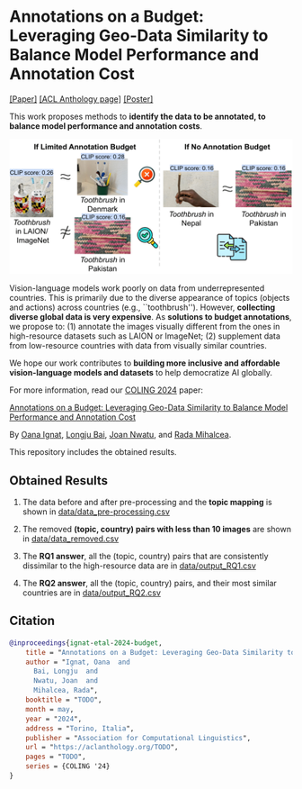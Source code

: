 # Annotations on a Budget: Leveraging Geo-Data Similarity to Balance Model Performance and Annotation Cost

[[Paper]](https://arxiv.org/pdf/2403.07687.pdf)
[[ACL Anthology page]](TODO)
[[Poster]](TODO)


This work proposes methods to **identify the data to be annotated, to balance model performance and annotation costs**. 

![Vision-language models work poorly on data from underrepresented countries. This is primarily due to the diverse appearance of topics (objects and actions) across countries (e.g., ``toothbrush''). However, collecting diverse global data is very expensive. As solutions to budget annotations, we propose to (1) annotate the images visually different from the ones in high-resource datasets such as LAION or ImageNet; (2) supplement data from low-resource countries with data from visually similar countries.](task_overview.png)

Vision-language models work poorly on data from underrepresented countries. This is primarily due to the diverse appearance of topics (objects and actions) across countries (e.g., ``toothbrush''). However, **collecting diverse global data is very expensive**. As **solutions to budget annotations**, we propose to: (1) annotate the images visually different from the ones in high-resource datasets such as LAION or ImageNet; (2) supplement data from low-resource countries with data from visually similar countries.

We hope our work contributes to **building more inclusive and affordable vision-language models and datasets** to help democratize AI globally.

For more information, read our [COLING 2024](https://lrec-coling-2024.org/) paper:

[Annotations on a Budget: Leveraging Geo-Data Similarity to Balance Model Performance and Annotation Cost](https://arxiv.org/pdf/2403.07687.pdf)

By [Oana Ignat](https://oanaignat.github.io/), [Longju Bai](https://longjubai.github.io/), [Joan Nwatu](https://anniejoan.github.io/), and
[Rada Mihalcea](https://web.eecs.umich.edu/~mihalcea/).


This repository includes the obtained results.

## Obtained Results

1. The data before and after pre-processing and the **topic mapping** is shown in [data/data_pre-processing.csv](data/data_pre-processing.csv) 

2. The removed **(topic, country) pairs with less than 10 images** are shown in [data/data_removed.csv](data/data_removed.csv)   

3. The **RQ1 answer**, all the (topic, country) pairs that are consistently dissimilar
to the high-resource data are in [data/output_RQ1.csv](data/output_RQ1.csv)

4. The **RQ2 answer**, all the (topic, country) pairs, and their
most similar countries are in [data/output_RQ2.csv](data/output_RQ2.csv)

## Citation

```bibtex
@inproceedings{ignat-etal-2024-budget,
    title = "Annotations on a Budget: Leveraging Geo-Data Similarity to Balance Model Performance and Annotation Cost",
    author = "Ignat, Oana  and
      Bai, Longju  and
      Nwatu, Joan  and
      Mihalcea, Rada",
    booktitle = "TODO",
    month = may,
    year = "2024",
    address = "Torino, Italia",
    publisher = "Association for Computational Linguistics",
    url = "https://aclanthology.org/TODO",
    pages = "TODO",
    series = {COLING '24}
}
```
